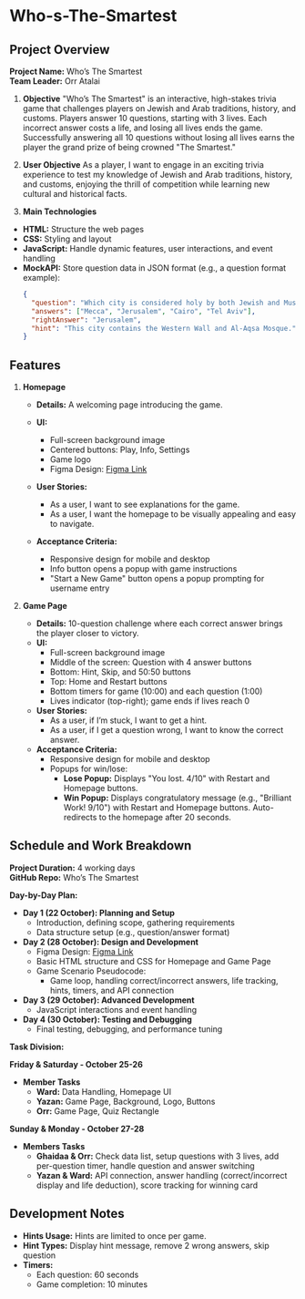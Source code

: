 # Who-s-The-Smartest

## Project Overview

**Project Name:** Who’s The Smartest  
**Team Leader:** Orr Atalai

1. **Objective**
   "Who’s The Smartest" is an interactive, high-stakes trivia game that challenges players on Jewish and Arab traditions, history, and customs. Players answer 10 questions, starting with 3 lives. Each incorrect answer costs a life, and losing all lives ends the game. Successfully answering all 10 questions without losing all lives earns the player the grand prize of being crowned "The Smartest."

2. **User Objective**
   As a player, I want to engage in an exciting trivia experience to test my knowledge of Jewish and Arab traditions, history, and customs, enjoying the thrill of competition while learning new cultural and historical facts.

3. **Main Technologies**

- **HTML:** Structure the web pages
- **CSS:** Styling and layout
- **JavaScript:** Handle dynamic features, user interactions, and event handling
- **MockAPI:** Store question data in JSON format (e.g., a question format example):
  ```json
  {
    "question": "Which city is considered holy by both Jewish and Muslim people?",
    "answers": ["Mecca", "Jerusalem", "Cairo", "Tel Aviv"],
    "rightAnswer": "Jerusalem",
    "hint": "This city contains the Western Wall and Al-Aqsa Mosque."
  }
  ```

## Features

1. **Homepage**

   - **Details:** A welcoming page introducing the game.
   - **UI:**
     - Full-screen background image
     - Centered buttons: Play, Info, Settings
     - Game logo
     - Figma Design: [Figma Link](https://www.figma.com/design/NsK7X0dTrK8WqMJkM3AnTB/Who's-The-Smartest?node-id=0-1&t=lt7szGch1FjCTM7y-1)


   - **User Stories:**
     - As a user, I want to see explanations for the game.
     - As a user, I want the homepage to be visually appealing and easy to navigate.
   - **Acceptance Criteria:**
     - Responsive design for mobile and desktop
     - Info button opens a popup with game instructions
     - "Start a New Game" button opens a popup prompting for username entry

2. **Game Page**
   - **Details:** 10-question challenge where each correct answer brings the player closer to victory.
   - **UI:**
     - Full-screen background image
     - Middle of the screen: Question with 4 answer buttons
     - Bottom: Hint, Skip, and 50:50 buttons
     - Top: Home and Restart buttons
     - Bottom timers for game (10:00) and each question (1:00)
     - Lives indicator (top-right); game ends if lives reach 0
   - **User Stories:**
     - As a user, if I’m stuck, I want to get a hint.
     - As a user, if I get a question wrong, I want to know the correct answer.
   - **Acceptance Criteria:**
     - Responsive design for mobile and desktop
     - Popups for win/lose:
       - **Lose Popup:** Displays "You lost. 4/10" with Restart and Homepage buttons.
       - **Win Popup:** Displays congratulatory message (e.g., "Brilliant Work! 9/10") with Restart and Homepage buttons. Auto-redirects to the homepage after 20 seconds.

## Schedule and Work Breakdown

**Project Duration:** 4 working days  
**GitHub Repo:** Who’s The Smartest

**Day-by-Day Plan:**

- **Day 1 (22 October): Planning and Setup**
  - Introduction, defining scope, gathering requirements
  - Data structure setup (e.g., question/answer format)
- **Day 2 (28 October): Design and Development**
  - Figma Design: [Figma Link](https://www.figma.com/design/NsK7X0dTrK8WqMJkM3AnTB/Who's-The-Smartest?node-id=0-1&t=lt7szGch1FjCTM7y-1)
  - Basic HTML structure and CSS for Homepage and Game Page
  - Game Scenario Pseudocode:
    - Game loop, handling correct/incorrect answers, life tracking, hints, timers, and API connection
- **Day 3 (29 October): Advanced Development**
  - JavaScript interactions and event handling
- **Day 4 (30 October): Testing and Debugging**
  - Final testing, debugging, and performance tuning

**Task Division:**

**Friday & Saturday - October 25-26**

- **Member Tasks**
  - **Ward:** Data Handling, Homepage UI
  - **Yazan:** Game Page, Background, Logo, Buttons
  - **Orr:** Game Page, Quiz Rectangle

**Sunday & Monday - October 27-28**

- **Members Tasks**
  - **Ghaidaa & Orr:** Check data list, setup questions with 3 lives, add per-question timer, handle question and answer switching
  - **Yazan & Ward:** API connection, answer handling (correct/incorrect display and life deduction), score tracking for winning card

## Development Notes

- **Hints Usage:** Hints are limited to once per game.
- **Hint Types:** Display hint message, remove 2 wrong answers, skip question
- **Timers:**
  - Each question: 60 seconds
  - Game completion: 10 minutes
